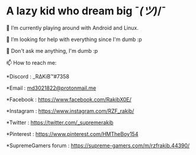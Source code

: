 # A lazy kid who dream big ¯_(ツ)_/¯

🔭 I’m currently playing around with Android and Linux.

🤔 I’m looking for help with everything since I'm dumb :p

💬 Don't ask me anything, I'm dumb :p

📫 How to reach me:

*Discord : _RΔKiB™#7358

*Email : md3021822@protonmail.me

*Facebook : https://www.facebook.com/RakibX0E/

*Instagram : https://www.instagram.com/RZF_rakib/

*Twitter : https://twitter.com/_supremerakib

*Pinterest : https://www.pinterest.com/HMTheBoy154

*SupremeGamers forum : https://supreme-gamers.com/m/rzfrakib.44390/
